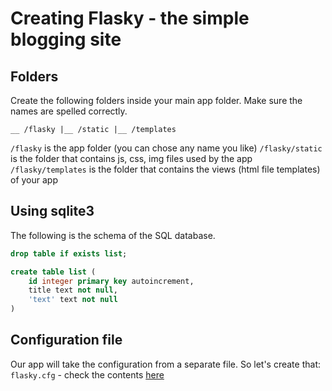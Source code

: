 # Creating Flasky - the simple blogging site

## Folders

Create the following folders inside your main app folder.
Make sure the names are spelled correctly.

`__ /flasky
	 |__ /static
	 |__ /templates`

`/flasky`			is the app folder (you can chose any name you like)
`/flasky/static`	is the folder that contains js, css, img files used by the app
`/flasky/templates`	is the folder that contains the views (html file templates) of your app

## Using sqlite3

The following is the schema of the SQL database.

```sql
drop table if exists list;

create table list (
	id integer primary key autoincrement,
	title text not null,
	'text' text not null
)
```

## Configuration file

Our app will take the configuration from a separate file.
So let's create that: `flasky.cfg` - check the contents [here](flasky.cfg)

